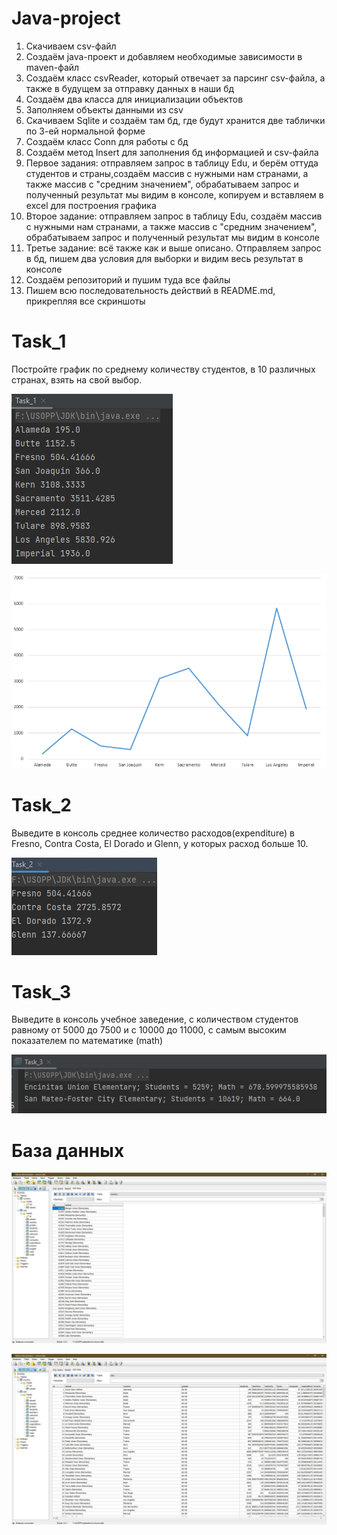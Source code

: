 # Java-project

1. Скачиваем csv-файл
2. Создаём java-проект и добавляем необходимые зависимости в maven-файл
3. Создаём класс csvReader, который отвечает за парсинг csv-файла, а также в будущем за отправку данных в наши бд
4. Создаём два класса для инициализации объектов
5. Заполняем объекты данными из csv
6. Скачиваем Sqlite и создаём там бд, где будут хранится две таблички по 3-ей нормальной форме
7. Создаём класс Conn для работы с бд
8. Создаём метод Insert для заполнения бд информацией и csv-файла
9. Первое задания: отправляем запрос в таблицу Edu, и берём оттуда студентов и страны,создаём массив с нужными нам странами, а также массив с "средним значением", обрабатываем запрос и полученный результат мы видим в консоле, копируем и вставляем в excel для построения графика
10. Второе задание: отправляем запрос в таблицу Edu, создаём массив с нужными нам странами, а также массив с "средним значением", обрабатываем запрос и полученный результат мы видим в консоле
11. Третье задание: всё также как и выше описано. Отправляем запрос в бд, пишем два условия для выборки и видим весь результат в консоле
12. Создаём репозиторий и пушим туда все файлы
13. Пишем всю последовательность действий в README.md, прикрепляя все скриншоты 

<h1> Task_1 </h1>

Постройте график по среднему количеству студентов, в 10 различных странах, взять на свой выбор.

![alt text](Task_1.jpg)

![alt text](Graph.png)

<h1> Task_2 </h1>

Выведите в консоль среднее количество расходов(expenditure) в Fresno, Contra Costa, El Dorado и Glenn, у которых расход больше 10.

![alt text](Task_2.jpg)

<h1> Task_3 </h1>

Выведите в консоль учебное заведение, с количеством студентов равному от 5000 до 7500 и с 10000 до 11000, с самым высоким показателем по математике (math)

![alt text](Tusk_3.jpg)


<h1> База данных </h1>

![alt text](country.jpg)

![alt text](edu.jpg)
